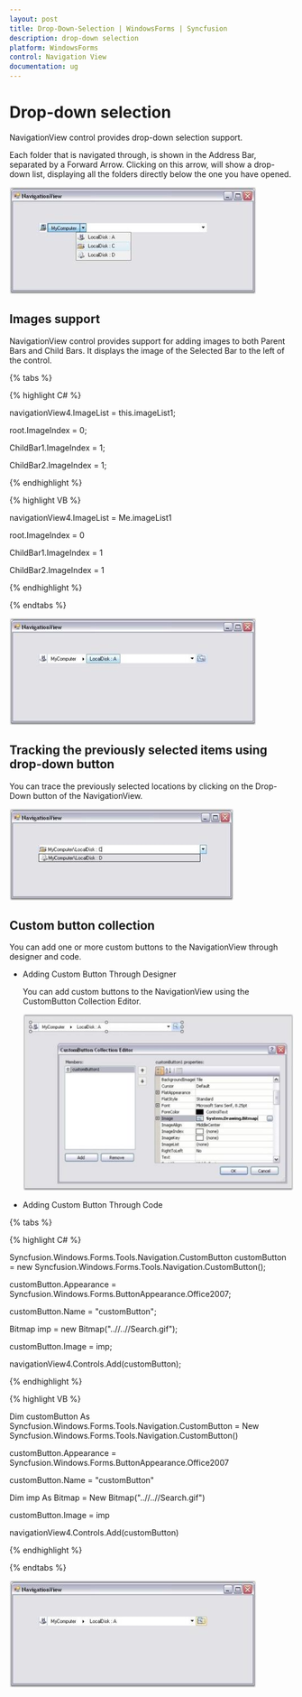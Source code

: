 ```yaml
---
layout: post
title: Drop-Down-Selection | WindowsForms | Syncfusion
description: drop-down selection
platform: WindowsForms
control: Navigation View 
documentation: ug
---
```


# Drop-down selection

NavigationView control provides drop-down selection support.

Each folder that is navigated through, is shown in the Address Bar, separated by a Forward Arrow. Clicking on this arrow, will show a drop-down list, displaying all the folders directly below the one you have opened.

![Drop-down selection](Drop-Down-Selection_images/Drop-Down-Selection_img1.jpeg)



## Images support

NavigationView control provides support for adding images to both Parent Bars and Child Bars. It displays the image of the Selected Bar to the left of the control.

{% tabs %}

{% highlight C# %}



navigationView4.ImageList = this.imageList1;

root.ImageIndex = 0;

ChildBar1.ImageIndex = 1;

ChildBar2.ImageIndex = 1;

{% endhighlight %}

{% highlight VB %}



navigationView4.ImageList = Me.imageList1

root.ImageIndex = 0

ChildBar1.ImageIndex = 1

ChildBar2.ImageIndex = 1

{% endhighlight %}

{% endtabs %}

![Images support](Drop-Down-Selection_images/Drop-Down-Selection_img2.jpeg) 



## Tracking the previously selected items using drop-down button

You can trace the previously selected locations by clicking on the Drop-Down button of the NavigationView.

![Tracking the previously selected items](Drop-Down-Selection_images/Drop-Down-Selection_img3.jpeg) 



## Custom button collection

You can add one or more custom buttons to the NavigationView through designer and code.

* Adding Custom Button Through Designer

  You can add custom buttons to the NavigationView using the CustomButton Collection Editor.

  ![Custom button collection](Drop-Down-Selection_images/Drop-Down-Selection_img4.jpeg)



* Adding Custom Button Through Code

{% tabs %}

{% highlight C# %}



Syncfusion.Windows.Forms.Tools.Navigation.CustomButton customButton = new Syncfusion.Windows.Forms.Tools.Navigation.CustomButton();

customButton.Appearance = Syncfusion.Windows.Forms.ButtonAppearance.Office2007;

customButton.Name = "customButton";

Bitmap imp = new Bitmap("..//..//Search.gif");

customButton.Image = imp;

navigationView4.Controls.Add(customButton);

{% endhighlight %}

{% highlight VB %}



Dim customButton As Syncfusion.Windows.Forms.Tools.Navigation.CustomButton = New Syncfusion.Windows.Forms.Tools.Navigation.CustomButton()

customButton.Appearance = Syncfusion.Windows.Forms.ButtonAppearance.Office2007

customButton.Name = "customButton"

Dim imp As Bitmap = New Bitmap("..//..//Search.gif")

customButton.Image = imp

navigationView4.Controls.Add(customButton)

{% endhighlight %}

{% endtabs %}

![Custom button collection](Drop-Down-Selection_images/Drop-Down-Selection_img5.jpeg) 

